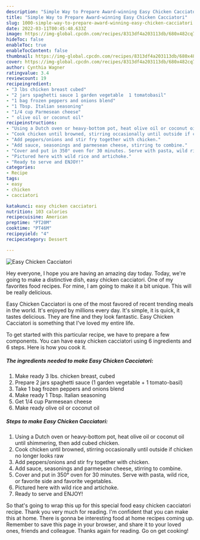 ```yaml
---
description: "Simple Way to Prepare Award-winning Easy Chicken Cacciatori"
title: "Simple Way to Prepare Award-winning Easy Chicken Cacciatori"
slug: 1000-simple-way-to-prepare-award-winning-easy-chicken-cacciatori
date: 2022-03-11T00:45:48.633Z
image: https://img-global.cpcdn.com/recipes/8313df4a203113db/680x482cq70/easy-chicken-cacciatori-recipe-main-photo.jpg
hideToc: false
enableToc: true
enableTocContent: false
thumbnail: https://img-global.cpcdn.com/recipes/8313df4a203113db/680x482cq70/easy-chicken-cacciatori-recipe-main-photo.jpg
cover: https://img-global.cpcdn.com/recipes/8313df4a203113db/680x482cq70/easy-chicken-cacciatori-recipe-main-photo.jpg
author: Cynthia Wagner
ratingvalue: 3.4
reviewcount: 19
recipeingredient:
- "3 lbs chicken breast cubed"
- "2 jars spaghetti sauce 1 garden vegetable  1 tomatobasil"
- "1 bag frozen peppers and onions blend"
- "1 Tbsp. Italian seasoning"
- "1/4 cup Parmesean cheese"
- " olive oil or coconut oil"
recipeinstructions:
- "Using a Dutch oven or heavy-bottom pot, heat olive oil or coconut oil until shimmering, then add cubed chicken."
- "Cook chicken until browned, stirring occasionally until outside if chicken no longer looks raw"
- "Add peppers/onions and stir fry together with chicken."
- "Add sauce, seasonings and parmesean cheese, stirring to combine."
- "Cover and put in 350° oven for 30 minutes. Serve with pasta, wild rice, or favorite side and favorite vegetables."
- "Pictured here with wild rice and artichoke."
- "Ready to serve and ENJOY!"
categories:
- Recipe
tags:
- easy
- chicken
- cacciatori

katakunci: easy chicken cacciatori 
nutrition: 103 calories
recipecuisine: American
preptime: "PT20M"
cooktime: "PT46M"
recipeyield: "4"
recipecategory: Dessert

---
```



![Easy Chicken Cacciatori](https://img-global.cpcdn.com/recipes/8313df4a203113db/680x482cq70/easy-chicken-cacciatori-recipe-main-photo.jpg)

Hey everyone, I hope you are having an amazing day today. Today, we're going to make a distinctive dish, easy chicken cacciatori. One of my favorites food recipes. For mine, I am going to make it a bit unique. This will be really delicious.



Easy Chicken Cacciatori is one of the most favored of recent trending meals in the world. It's enjoyed by millions every day. It's simple, it is quick, it tastes delicious. They are fine and they look fantastic. Easy Chicken Cacciatori is something that I've loved my entire life.


To get started with this particular recipe, we have to prepare a few components. You can have easy chicken cacciatori using 6 ingredients and 6 steps. Here is how you cook it.

<!--inarticleads1-->

##### The ingredients needed to make Easy Chicken Cacciatori:

1. Make ready 3 lbs. chicken breast, cubed
1. Prepare 2 jars spaghetti sauce (1 garden vegetable + 1 tomato-basil)
1. Take 1 bag frozen peppers and onions blend
1. Make ready 1 Tbsp. Italian seasoning
1. Get 1/4 cup Parmesean cheese
1. Make ready  olive oil or coconut oil




<!--inarticleads2-->

##### Steps to make Easy Chicken Cacciatori:

1. Using a Dutch oven or heavy-bottom pot, heat olive oil or coconut oil until shimmering, then add cubed chicken.
1. Cook chicken until browned, stirring occasionally until outside if chicken no longer looks raw
1. Add peppers/onions and stir fry together with chicken.
1. Add sauce, seasonings and parmesean cheese, stirring to combine.
1. Cover and put in 350° oven for 30 minutes. Serve with pasta, wild rice, or favorite side and favorite vegetables.
1. Pictured here with wild rice and artichoke.
1. Ready to serve and ENJOY!



So that's going to wrap this up for this special food easy chicken cacciatori recipe. Thank you very much for reading. I'm confident that you can make this at home. There is gonna be interesting food at home recipes coming up. Remember to save this page in your browser, and share it to your loved ones, friends and colleague. Thanks again for reading. Go on get cooking!
